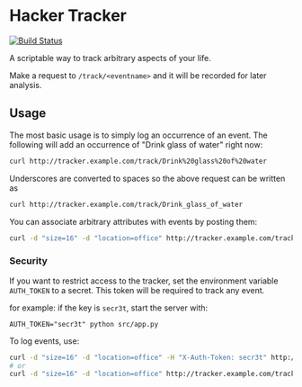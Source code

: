 Hacker Tracker
==============

[![Build Status](https://travis-ci.org/sionide21/HackerTracker.png?branch=master)](https://travis-ci.org/sionide21/HackerTracker)

A scriptable way to track arbitrary aspects of your life.

Make a request to `/track/<eventname>` and it will be recorded for later analysis.

## Usage

The most basic usage is to simply log an occurrence of an event. The following will add an occurrence of "Drink glass of water" right now:

```sh
curl http://tracker.example.com/track/Drink%20glass%20of%20water
```

Underscores are converted to spaces so the above request can be written as

```sh
curl http://tracker.example.com/track/Drink_glass_of_water
```

You can associate arbitrary attributes with events by posting them:

```sh
curl -d "size=16" -d "location=office" http://tracker.example.com/track/Drink_glass_of_water
```

### Security

If you want to restrict access to the tracker, set the environment variable `AUTH_TOKEN` to a secret. This token will be required to track any event.

for example: if the key is `secr3t`, start the server with:

    AUTH_TOKEN="secr3t" python src/app.py

To log events, use:

```sh
curl -d "size=16" -d "location=office" -H "X-Auth-Token: secr3t" http://tracker.example.com/track/Drink_glass_of_water
# or
curl -d "size=16" -d "location=office" http://tracker.example.com/track/Drink_glass_of_water?auth=secr3t
```